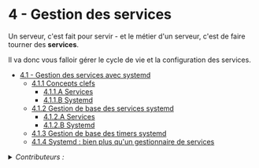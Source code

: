 # 4 - Gestion des services
Un serveur, c'est fait pour servir - et le métier d'un serveur, c'est de faire tourner des **services**.

Il va donc vous falloir gérer le cycle de vie et la configuration des services.



+ [4.1 - Gestion des services avec systemd](services.md)
    - [4.1.1 Concepts clefs](services.md#411---concepts-clefs)
        * [4.1.1.A Services](services.md#411a---services)
        * [4.1.1.B Systemd](services.md#411b---systemd)
    - [4.1.2 Gestion de base des services systemd](services.md#412---gestion-de-base-des-services-systemd)
        * [4.1.2.A Services](services.md#412a---systemctl)
        * [4.1.2.B Systemd](services.md#412b---service-units)
    - [4.1.3 Gestion de base des timers systemd](services.md#413---gestion-de-base-des-timers-systemd)
    - [4.1.4 Systemd : bien plus qu'un gestionnaire de services](services.md#414---pour-aller-plus-loin---systemd--bien-plus-quun-gestionnaire-de-services)
  
<details><summary><i>Contributeurs :</i></summary>
    
+ Félix Houdebert [felix.houdebert@utt.fr](mailto:felix.houdebert@utt.fr)
</details>
